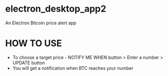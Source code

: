 # electron_desktop_app2
An Electron Bitcoin price alert app

# HOW TO USE
* To choose a target price - NOTIFY ME WHEN button > Enter a number > UPDATE button
* You will get a notification when BTC reaches your number
